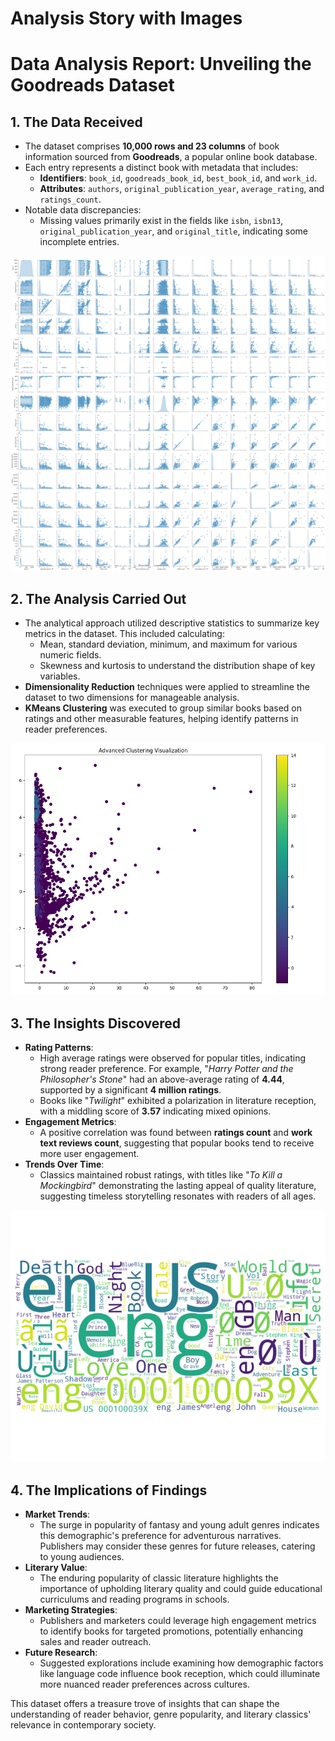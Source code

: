 # Analysis Story with Images

# Data Analysis Report: Unveiling the Goodreads Dataset

## 1. The Data Received
- The dataset comprises **10,000 rows and 23 columns** of book information sourced from **Goodreads**, a popular online book database.
- Each entry represents a distinct book with metadata that includes:
  - **Identifiers**: `book_id`, `goodreads_book_id`, `best_book_id`, and `work_id`.
  - **Attributes**: `authors`, `original_publication_year`, `average_rating`, and `ratings_count`.
- Notable data discrepancies:
  - Missing values primarily exist in the fields like `isbn`, `isbn13`, `original_publication_year`, and `original_title`, indicating some incomplete entries.

![Pairplot](img/pairplot.png)

## 2. The Analysis Carried Out
- The analytical approach utilized descriptive statistics to summarize key metrics in the dataset. This included calculating:
  - Mean, standard deviation, minimum, and maximum for various numeric fields.
  - Skewness and kurtosis to understand the distribution shape of key variables.
- **Dimensionality Reduction** techniques were applied to streamline the dataset to two dimensions for manageable analysis.
- **KMeans Clustering** was executed to group similar books based on ratings and other measurable features, helping identify patterns in reader preferences.

![KMean Clustering](img/kmeans_clustering.png)

## 3. The Insights Discovered
- **Rating Patterns**:
  - High average ratings were observed for popular titles, indicating strong reader preference. For example, "*Harry Potter and the Philosopher's Stone*" had an above-average rating of **4.44**, supported by a significant **4 million ratings**.
  - Books like "*Twilight*" exhibited a polarization in literature reception, with a middling score of **3.57** indicating mixed opinions.
- **Engagement Metrics**:
  - A positive correlation was found between **ratings count** and **work text reviews count**, suggesting that popular books tend to receive more user engagement.
- **Trends Over Time**:
  - Classics maintained robust ratings, with titles like "*To Kill a Mockingbird*" demonstrating the lasting appeal of quality literature, suggesting timeless storytelling resonates with readers of all ages.

![Word Cloud](img/word_cloud.png)

## 4. The Implications of Findings
- **Market Trends**:
  - The surge in popularity of fantasy and young adult genres indicates this demographic's preference for adventurous narratives. Publishers may consider these genres for future releases, catering to young audiences.
- **Literary Value**:
  - The enduring popularity of classic literature highlights the importance of upholding literary quality and could guide educational curriculums and reading programs in schools.
- **Marketing Strategies**:
  - Publishers and marketers could leverage high engagement metrics to identify books for targeted promotions, potentially enhancing sales and reader outreach.
- **Future Research**:
  - Suggested explorations include examining how demographic factors like language code influence book reception, which could illuminate more nuanced reader preferences across cultures.

This dataset offers a treasure trove of insights that can shape the understanding of reader behavior, genre popularity, and literary classics' relevance in contemporary society.